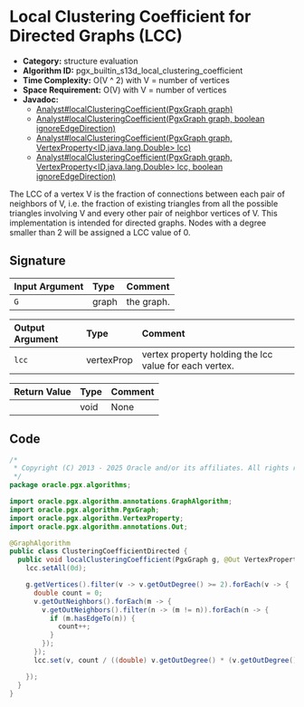 # Local Clustering Coefficient for Directed Graphs (LCC)

- **Category:** structure evaluation
- **Algorithm ID:** pgx_builtin_s13d_local_clustering_coefficient
- **Time Complexity:** O(V ^ 2) with V = number of vertices
- **Space Requirement:** O(V) with V = number of vertices
- **Javadoc:**
  - [Analyst#localClusteringCoefficient(PgxGraph graph)](https://docs.oracle.com/en/database/oracle/property-graph/25.1/spgjv/oracle/pgx/api/Analyst.html#localClusteringCoefficient_oracle_pgx_api_PgxGraph_)
  - [Analyst#localClusteringCoefficient(PgxGraph graph, boolean ignoreEdgeDirection)](https://docs.oracle.com/en/database/oracle/property-graph/25.1/spgjv/oracle/pgx/api/Analyst.html#localClusteringCoefficient_oracle_pgx_api_PgxGraph_boolean_)
  - [Analyst#localClusteringCoefficient(PgxGraph graph, VertexProperty<ID,​java.lang.Double> lcc)](https://docs.oracle.com/en/database/oracle/property-graph/25.1/spgjv/oracle/pgx/api/Analyst.html#localClusteringCoefficient_oracle_pgx_api_PgxGraph_oracle_pgx_api_VertexProperty_)
  - [Analyst#localClusteringCoefficient(PgxGraph graph, VertexProperty<ID,​java.lang.Double> lcc, boolean ignoreEdgeDirection)](https://docs.oracle.com/en/database/oracle/property-graph/25.1/spgjv/oracle/pgx/api/Analyst.html#localClusteringCoefficient_oracle_pgx_api_PgxGraph_oracle_pgx_api_VertexProperty_boolean_)

The LCC of a vertex V is the fraction of connections between each pair of neighbors of V, i.e. the fraction of existing triangles from all the possible triangles involving V and every other pair of neighbor vertices of V. This implementation is intended for directed graphs. Nodes with a degree smaller than 2 will be assigned a LCC value of 0.

## Signature

| Input Argument | Type | Comment |
| :--- | :--- | :--- |
| `G` | graph | the graph. |

| Output Argument | Type | Comment |
| :--- | :--- | :--- |
| `lcc` | vertexProp<double> | vertex property holding the lcc value for each vertex. |

| Return Value | Type | Comment |
| :--- | :--- | :--- |
| | void | None |

## Code

```java
/*
 * Copyright (C) 2013 - 2025 Oracle and/or its affiliates. All rights reserved.
 */
package oracle.pgx.algorithms;

import oracle.pgx.algorithm.annotations.GraphAlgorithm;
import oracle.pgx.algorithm.PgxGraph;
import oracle.pgx.algorithm.VertexProperty;
import oracle.pgx.algorithm.annotations.Out;

@GraphAlgorithm
public class ClusteringCoefficientDirected {
  public void localClusteringCoefficient(PgxGraph g, @Out VertexProperty<Double> lcc) {
    lcc.setAll(0d);

    g.getVertices().filter(v -> v.getOutDegree() >= 2).forEach(v -> {
      double count = 0;
      v.getOutNeighbors().forEach(m -> {
        v.getOutNeighbors().filter(n -> (m != n)).forEach(n -> {
          if (m.hasEdgeTo(n)) {
            count++;
          }
        });
      });
      lcc.set(v, count / ((double) v.getOutDegree() * (v.getOutDegree() - 1)));

    });
  }
}
```
